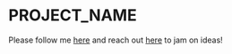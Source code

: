 # PROJECT_NAME

Please follow me [here](https://twitter.com/kzdagoof) and reach out [here](https://thekevinz.com/) to jam on ideas!
